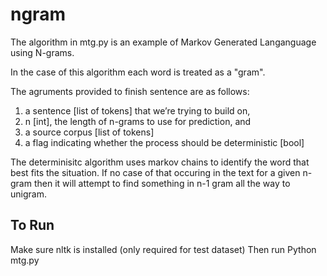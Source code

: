 # ngram
The algorithm in mtg.py is an example of Markov Generated Langanguage using N-grams.

In the case of this algorithm each word is treated as a "gram".

The agruments provided to finish sentence are as follows:

1. a sentence [list of tokens] that we’re trying to build on,
2. n [int], the length of n-grams to use for prediction, and
3. a source corpus [list of tokens]
4. a flag indicating whether the process should be deterministic [bool]

The determinisitc algorithm uses markov chains to identify the word that best fits the situation.
If no case of that occuring in the text for a given n-gram then it will attempt to find something in 
n-1 gram all the way to unigram.

## To Run
Make sure nltk is installed (only required for test dataset)
Then run Python mtg.py
